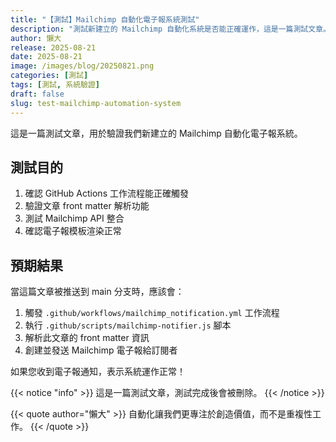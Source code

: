 ```yaml
---
title: "【測試】Mailchimp 自動化電子報系統測試"
description: "測試新建立的 Mailchimp 自動化系統是否能正確運作，這是一篇測試文章。"
author: 懶大
release: 2025-08-21
date: 2025-08-21
image: /images/blog/20250821.png
categories: [測試]
tags: [測試, 系統驗證]
draft: false
slug: test-mailchimp-automation-system
---
```


這是一篇測試文章，用於驗證我們新建立的 Mailchimp 自動化電子報系統。

## 測試目的

1. 確認 GitHub Actions 工作流程能正確觸發
2. 驗證文章 front matter 解析功能
3. 測試 Mailchimp API 整合
4. 確認電子報模板渲染正常

## 預期結果

當這篇文章被推送到 main 分支時，應該會：

1. 觸發 `.github/workflows/mailchimp_notification.yml` 工作流程
2. 執行 `.github/scripts/mailchimp-notifier.js` 腳本
3. 解析此文章的 front matter 資訊
4. 創建並發送 Mailchimp 電子報給訂閱者

如果您收到電子報通知，表示系統運作正常！

{{< notice "info" >}}
這是一篇測試文章，測試完成後會被刪除。
{{< /notice >}}

{{< quote author="懶大" >}}
自動化讓我們更專注於創造價值，而不是重複性工作。
{{< /quote >}}
